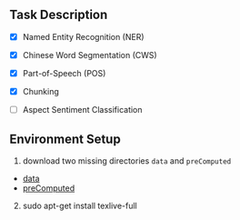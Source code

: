 ## Task Description
* [x] Named Entity Recognition (NER)
* [x] Chinese Word Segmentation (CWS)
* [x] Part-of-Speech (POS)
* [x] Chunking
* [ ] Aspect Sentiment Classification


## Environment Setup

1) download two missing directories `data` and `preComputed`
* [data](https://drive.google.com/file/d/1UzlBSNNrrAVQv_LwziRmY9qzVotbWZgo/view?usp=sharing)
* [preComputed](https://drive.google.com/file/d/1HAVDt1eXj2iUQBPv995ASLKo1IhhKlOX/view?usp=sharing)

2) sudo apt-get install texlive-full
